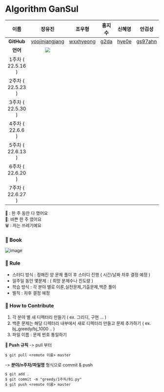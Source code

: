 # Algorithm GanSul

|       이름        |                                                                                                  장유진                                                                                                   |                  조우형                   |             홍지수              |              신혜영               |                안검성                 |
| :---------------: | :-------------------------------------------------------------------------------------------------------------------------------------------------------------------------------------------------------: | :---------------------------------------: | :-----------------------------: | :-------------------------------: | :-----------------------------------: |
|    **GitHub**     |                                                                            [yoojinjangjang](https://github.com/yoojinjangjang)                                                                            | [wxxhyeong](https://github.com/wxxhyeong) | [g2da](https://github.com/g2da) | [hye0e](https://github.com/hye0e) | [gs97ahn](https://github.com/gs97ahn) |
|     **언어**      |  <img src="https://img.shields.io/badge/Python-3776AB?style=for-the-badge&logo=Python&logoColor=white"> |                                           |                                 |                                   |                                       |
| 1주차 ( 22.5.16 ) |                                                                                                                                                                                                           |                                           |                                 |                                   |                                       |
| 2주차 ( 22.5.23 ) |                                                                                                                                                                                                           |                                           |                                 |                                   |                                       |
| 3주차 ( 22.5.30 ) |                                                                                                                                                                                                           |                                           |                                 |                                   |                                       |
| 4주차 ( 22.6.6 )  |                                                                                                                                                                                                           |                                           |                                 |                                   |                                       |
| 5주차 ( 22.6.13 ) |                                                                                                                                                                                                           |                                           |                                 |                                   |                                       |
| 6주차 ( 22.6.20 ) |                                                                                                                                                                                                           |                                           |                                 |                                   |                                       |
| 7주차 ( 22.6.27 ) |                                                                                                                                                                                                           |                                           |                                 |                                   |                                       |

🙆‍ : 한 주 동안 다 했어요  
🏃‍ : 바쁜 한 주 였어요  
🗑️ : 저는 쓰레기예요

### 📕 Book

![image](https://user-images.githubusercontent.com/94024391/167662952-8435cdd7-22f4-42c9-878e-bd5d824715e9.png)

### 📝 Rule

- 스터디 방식 : 정해진 양 문제 풀이 후 스터디 진행 ( 시간/날짜 차후 결정 예정 )
- 일주일 동안 몇문제 : ( 희망 문제수나 진도량 )
- 학습 방식 : 각 분야 별로 이론,실전문제,기출문제,백준 풀이
- 벌칙 : 차후 결정 예정

### 🍎 How to Contribute

1. 각 분야 별 새 디렉터리 만들기 ( ex. 그리디, 구현 ... )
2. 백준 문제는 해당 디렉터리 내부에서 새로 디렉터리 만들고 문제 추가하기 ( ex. bj_greedy/bj_1000 .. )
3. 파일 이름 : 문제 번호 통일하기

**📌 Push 규칙**
-> pull 부터

```
$ git pull <remote 이름> master
```

-> **분야/n주차/파일명** 형식으로 commit & push

```
$ git add .
$ git commit -m "greedy/1주차/01.py"
$ git push <remote 이름> master
```
